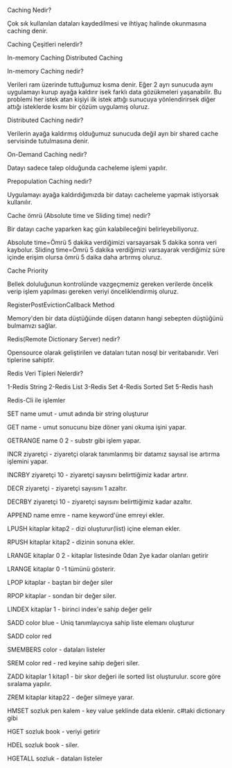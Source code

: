 Caching Nedir?

Çok sık kullanılan dataları kaydedilmesi ve ihtiyaç halinde okunmasına caching denir.

Caching Çeşitleri nelerdir?

In-memory Caching
Distributed Caching


In-memory Caching nedir?

Verileri ram üzerinde tuttuğumuz kısma denir. 
Eğer 2 ayrı sunucuda aynı uygulamayı kurup ayağa kaldırır isek farklı data gözükmeleri yaşanabilir. Bu problemi her istek atan kişiyi ilk istek attığı sunucuya yönlendirirsek diğer attığı isteklerde kısmı bir çözüm uygulamış oluruz.

Distributed Caching nedir?

Verilerin ayağa kaldırmış olduğumuz sunucuda değil ayrı bir shared cache servisinde tutulmasına denir.

On-Demand Caching nedir?

Datayı sadece talep olduğunda cacheleme işlemi yapılır.

Prepopulation Caching nedir?

Uygulamayı ayağa kaldırdığımızda bir datayı cacheleme yapmak istiyorsak kullanılır.


Cache ömrü (Absolute time ve Sliding time) nedir?

Bir datayı cache yaparken kaç gün kalabileceğini belirleyebiliyoruz.

Absolute time=Ömrü 5 dakika verdiğimizi varsayarsak 5 dakika sonra veri kaybolur.
Sliding time=Ömrü 5 dakika verdiğimizi varsayarak verdiğimiz süre içinde erişim olursa ömrü 5 daika daha artırmış oluruz.

Cache Priority

Bellek doluluğunun kontrolünde vazgeçmemiz gereken verilerde öncelik verip işlem yapılması gereken veriyi önceliklendirmiş oluruz.

RegisterPostEvictionCallback Method

Memory'den bir data düştüğünde düşen datanın hangi sebepten düştüğünü bulmamızı sağlar.


Redis(Remote Dictionary Server) nedir?

Opensource olarak geliştirilen ve dataları tutan nosql bir veritabanıdır. Veri tiplerine sahiptir.


Redis Veri Tipleri Nelerdir?

1-Redis String
2-Redis List
3-Redis Set
4-Redis Sorted Set
5-Redis hash

Redis-Cli ile işlemler

SET name umut - umut adında bir string oluşturur

GET name - umut sonucunu bize döner yani okuma işini yapar.

GETRANGE name 0 2 - substr gibi işlem yapar.

INCR ziyaretçi - ziyaretçi olarak tanımlanmış bir datamız sayısal ise artırma işlemini yapar.

INCRBY ziyaretçi 10 - ziyaretçi sayısını belirttiğimiz kadar artırır.

DECR ziyaretçi - ziyaretçi sayısını 1 azaltır.

DECRBY ziyaretçi 10 - ziyaretçi sayısını belirttiğimiz kadar azaltır.

APPEND name emre - name keyword'üne emreyi ekler.

LPUSH kitaplar kitap2 - dizi oluşturur(list) içine eleman ekler.

RPUSH kitaplar kitap2 - dizinin sonuna ekler.

LRANGE kitaplar 0 2 - kitaplar listesinde 0dan 2ye kadar olanları getirir

LRANGE kitaplar 0 -1 tümünü gösterir.

LPOP kitaplar - baştan bir değer siler

RPOP kitaplar - sondan bir değer siler.

LINDEX kitaplar 1 - birinci index'e sahip değer gelir

SADD color blue - Uniq tanımlayıcıya sahip liste elemanı oluşturur

SADD color red

SMEMBERS color - dataları listeler

SREM color red - red keyine sahip değeri siler.

ZADD kitaplar 1 kitap1 - bir skor değeri ile sorted list oluşturulur. score göre sıralama yapılır.

ZREM kitaplar kitap22 - değer silmeye yarar.

HMSET sozluk pen kalem - key value şeklinde data eklenir. c#taki dictionary gibi

HGET sozluk book - veriyi getirir

HDEL sozluk book - siler.

HGETALL sozluk - dataları listeler













